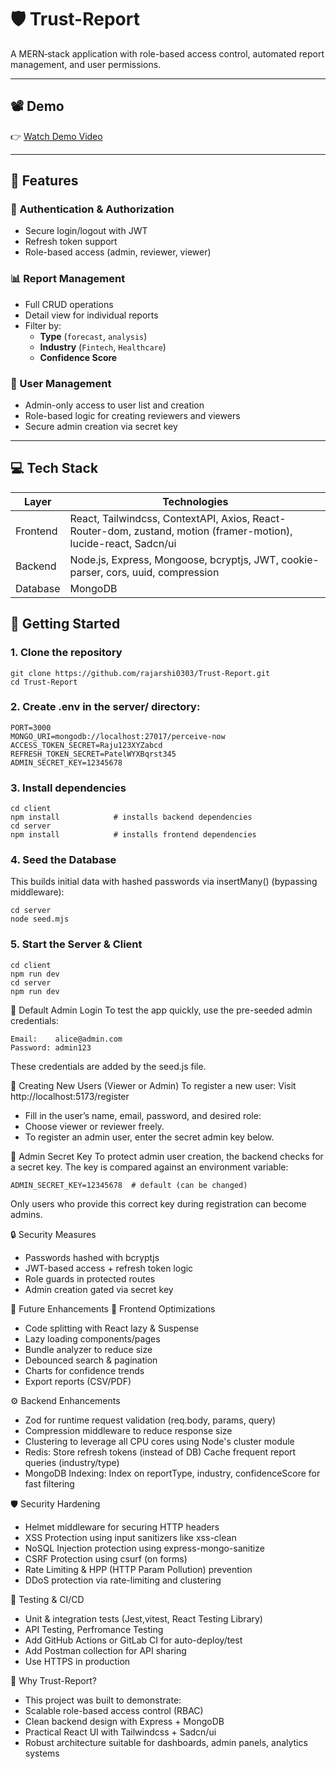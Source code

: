 # 🛡️ Trust-Report

A MERN‑stack application with role-based access control, automated report management, and user permissions.

---

## 📽️ Demo

👉 [Watch Demo Video](https://www.loom.com/share/b1b00f209fcb486b9136d1c473792f4b?sid=1ee2a2cd-1840-4a6b-b68a-2f17d87e2deb)

---

## 🚀 Features

### 🔐 Authentication & Authorization
- Secure login/logout with JWT
- Refresh token support
- Role-based access (admin, reviewer, viewer)

### 📊 Report Management
- Full CRUD operations
- Detail view for individual reports
- Filter by:
  - **Type** (`forecast`, `analysis`)
  - **Industry** (`Fintech`, `Healthcare`)
  - **Confidence Score**

### 👥 User Management
- Admin-only access to user list and creation
- Role-based logic for creating reviewers and viewers
- Secure admin creation via secret key

---

## 💻 Tech Stack

| Layer    | Technologies                                   
|----------|------------------------------------------------
| Frontend | React, Tailwindcss, ContextAPI, Axios, React-Router-dom, zustand, motion (framer-motion), lucide-react, Sadcn/ui
| Backend  | Node.js, Express, Mongoose, bcryptjs, JWT, cookie-parser, cors, uuid, compression         
| Database | MongoDB 

## 🧭 Getting Started

### 1. Clone the repository

```
git clone https://github.com/rajarshi0303/Trust-Report.git
cd Trust-Report
```

### 2. Create .env in the  server/ directory:
```
PORT=3000
MONGO_URI=mongodb://localhost:27017/perceive-now
ACCESS_TOKEN_SECRET=Raju123XYZabcd
REFRESH_TOKEN_SECRET=PatelWYXBqrst345
ADMIN_SECRET_KEY=12345678
```

### 3. Install dependencies
```
cd client
npm install            # installs backend dependencies
cd server
npm install            # installs frontend dependencies
```

### 4. Seed the Database 
This builds initial data with hashed passwords via insertMany() (bypassing middleware):
```
cd server
node seed.mjs
```

### 5. Start the Server & Client
```
cd client
npm run dev
cd server
npm run dev
```
🔐 Default Admin Login
To test the app quickly, use the pre-seeded admin credentials:
```
Email:    alice@admin.com  
Password: admin123
```
These credentials are added by the seed.js file.

🧾 Creating New Users (Viewer or Admin)
To register a new user:
Visit http://localhost:5173/register
- Fill in the user’s name, email, password, and desired role:
- Choose viewer or reviewer freely.
- To register an admin user, enter the secret admin key below.

🔑 Admin Secret Key
To protect admin user creation, the backend checks for a secret key.
The key is compared against an environment variable:
```
ADMIN_SECRET_KEY=12345678  # default (can be changed)
```
Only users who provide this correct key during registration can become admins.

🔒 Security Measures
- Passwords hashed with bcryptjs
- JWT-based access + refresh token logic
- Role guards in protected routes
- Admin creation gated via secret key

🌟 Future Enhancements
🧠 Frontend Optimizations
- Code splitting with React lazy & Suspense
- Lazy loading components/pages
- Bundle analyzer to reduce size
- Debounced search & pagination
- Charts for confidence trends
- Export reports (CSV/PDF)

⚙️ Backend Enhancements
- Zod for runtime request validation (req.body, params, query)
- Compression middleware to reduce response size
- Clustering to leverage all CPU cores using Node's cluster module
- Redis: 
Store refresh tokens (instead of DB)
Cache frequent report queries (industry/type)
- MongoDB Indexing:
Index on reportType, industry, confidenceScore for fast filtering

🛡️ Security Hardening
- Helmet middleware for securing HTTP headers
- XSS Protection using input sanitizers like xss-clean
- NoSQL Injection protection using express-mongo-sanitize
- CSRF Protection using csurf (on forms)
- Rate Limiting & HPP (HTTP Param Pollution) prevention
- DDoS protection via rate-limiting and clustering

🧪 Testing & CI/CD
- Unit & integration tests (Jest,vitest, React Testing Library)
- API Testing, Perfromance Testing
- Add GitHub Actions or GitLab CI for auto-deploy/test
- Add Postman collection for API sharing
- Use HTTPS in production

🧠 Why Trust-Report?
- This project was built to demonstrate:
- Scalable role-based access control (RBAC)
- Clean backend design with Express + MongoDB
- Practical React UI with Tailwindcss + Sadcn/ui
- Robust architecture suitable for dashboards, admin panels, analytics systems

